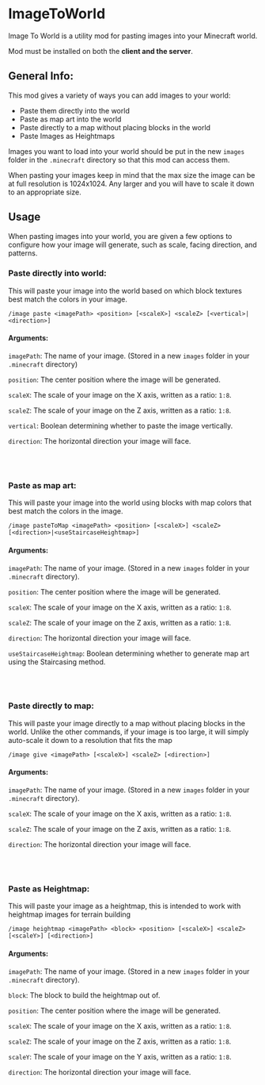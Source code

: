 # ImageToWorld

Image To World is a utility mod for pasting images into your Minecraft world.

Mod must be installed on both the **client and the server**.

## General Info:

This mod gives a variety of ways you can add images to your world:

- Paste them directly into the world
- Paste as map art into the world
- Paste directly to a map without placing blocks in the world
- Paste Images as Heightmaps

Images you want to load into your world should be put in the new `images` folder in the `.minecraft` directory so that this mod can access them.

When pasting your images keep in mind that the max size the image can be at full resolution is 1024x1024. Any larger and you will have to scale it down to an appropriate size.

## Usage

When pasting images into your world, you are given a few options to configure how your image will generate, such as scale, facing direction, and patterns.

### Paste directly into world:

This will paste your image into the world based on which block textures best match the colors in your image.

`/image paste <imagePath> <position> [<scaleX>] <scaleZ> [<vertical>|<direction>]`

#### Arguments:

`imagePath`: The name of your image. (Stored in a new `images` folder in your `.minecraft` directory)

`position`: The center position where the image will be generated.

`scaleX`: The scale of your image on the X axis, written as a ratio: `1:8`.

`scaleZ`: The scale of your image on the Z axis, written as a ratio: `1:8`.

`vertical`: Boolean determining whether to paste the image vertically.

`direction`: The horizontal direction your image will face.

<br />
<br />

### Paste as map art:

This will paste your image into the world using blocks with map colors that best match the colors in the image.

`/image pasteToMap <imagePath> <position> [<scaleX>] <scaleZ> [<direction>|<useStaircaseHeightmap>]`

#### Arguments:

`imagePath`: The name of your image. (Stored in a new `images` folder in your `.minecraft` directory).

`position`: The center position where the image will be generated.

`scaleX`: The scale of your image on the X axis, written as a ratio: `1:8`.

`scaleZ`: The scale of your image on the Z axis, written as a ratio: `1:8`.

`direction`: The horizontal direction your image will face.

`useStaircaseHeightmap`: Boolean determining whether to generate map art using the Staircasing method.

<br />
<br />

### Paste directly to map:

This will paste your image directly to a map without placing blocks in the world. Unlike the other commands, if your image is too large, it will simply auto-scale it down to a resolution that fits the map

`/image give <imagePath> [<scaleX>] <scaleZ> [<direction>]`

#### Arguments:

`imagePath`: The name of your image. (Stored in a new `images` folder in your `.minecraft` directory).

`scaleX`: The scale of your image on the X axis, written as a ratio: `1:8`.

`scaleZ`: The scale of your image on the Z axis, written as a ratio: `1:8`.

`direction`: The horizontal direction your image will face.

<br />
<br />

### Paste as Heightmap:

This will paste your image as a heightmap, this is intended to work with heightmap images for terrain building

`/image heightmap <imagePath> <block> <position> [<scaleX>] <scaleZ> [<scaleY>] [<direction>]`

#### Arguments:

`imagePath`: The name of your image. (Stored in a new `images` folder in your `.minecraft` directory).

`block`: The block to build the heightmap out of.

`position`: The center position where the image will be generated.

`scaleX`: The scale of your image on the X axis, written as a ratio: `1:8`.

`scaleZ`: The scale of your image on the Z axis, written as a ratio: `1:8`.

`scaleY`: The scale of your image on the Y axis, written as a ratio: `1:8`.

`direction`: The horizontal direction your image will face.
